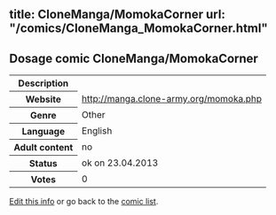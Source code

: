 title: CloneManga/MomokaCorner
url: "/comics/CloneManga_MomokaCorner.html"
---
Dosage comic CloneManga/MomokaCorner
-----------------------------------------

<table class="comicinfo">
<tr>
<th>Description</th><td></td>
</tr>
<tr>
<th>Website</th><td><a href="http://manga.clone-army.org/momoka.php">http://manga.clone-army.org/momoka.php</a></td>
</tr>
<tr>
<th>Genre</th><td>Other</td>
</tr>
<tr>
<th>Language</th><td>English</td>
</tr>
<tr>
<th>Adult content</th><td>no</td>
</tr>
<tr>
<th>Status</th><td>ok on 23.04.2013</td>
</tr>
<tr>
<th>Votes</th><td>0</div></td>
</tr>
</table>

[Edit this info](/comics/CloneManga_MomokaCorner_edit.html) or go back to the [comic list](../comic-index.html).
